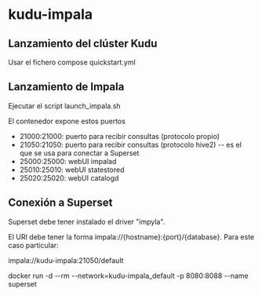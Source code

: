 # kudu-impala
## Lanzamiento del clúster Kudu
Usar el fichero compose quickstart.yml

## Lanzamiento de Impala
Ejecutar el script launch_impala.sh

El contenedor expone estos puertos

* 21000:21000: puerto para recibir consultas (protocolo propio)
* 21050:21050: puerto para recibir consultas (protocolo hive2) -- es el que se usa para conectar a Superset
* 25000:25000: webUI impalad
* 25010:25010: webUI statestored
* 25020:25020: webUI catalogd

## Conexión a Superset
Superset debe tener instalado el driver "impyla".

El URI debe tener la forma impala://{hostname}:{port}/{database}. Para este caso particular:

impala://kudu-impala:21050/default

docker run -d --rm --network=kudu-impala_default -p 8080:8088 --name superset
